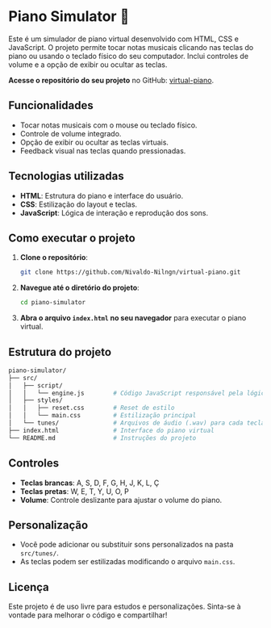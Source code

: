 # Piano Simulator 🎹

Este é um simulador de piano virtual desenvolvido com HTML, CSS e JavaScript. O projeto permite tocar notas musicais clicando nas teclas do piano ou usando o teclado físico do seu computador. Inclui controles de volume e a opção de exibir ou ocultar as teclas.

**Acesse o repositório do seu projeto** no GitHub: [virtual-piano](https://nivaldo-nilngn.github.io/virtual-piano/).

## Funcionalidades

- Tocar notas musicais com o mouse ou teclado físico.
- Controle de volume integrado.
- Opção de exibir ou ocultar as teclas virtuais.
- Feedback visual nas teclas quando pressionadas.

## Tecnologias utilizadas

- **HTML**: Estrutura do piano e interface do usuário.
- **CSS**: Estilização do layout e teclas.
- **JavaScript**: Lógica de interação e reprodução dos sons.

## Como executar o projeto

1. **Clone o repositório**:
   ```bash
   git clone https://github.com/Nivaldo-Nilngn/virtual-piano.git
   ```

2. **Navegue até o diretório do projeto**:
   ```bash
   cd piano-simulator
   ```

3. **Abra o arquivo `index.html` no seu navegador** para executar o piano virtual.

## Estrutura do projeto

```bash
piano-simulator/
├── src/
│   ├── script/
│   │   └── engine.js        # Código JavaScript responsável pela lógica do piano
│   ├── styles/
│   │   ├── reset.css        # Reset de estilo
│   │   └── main.css         # Estilização principal
│   └── tunes/               # Arquivos de áudio (.wav) para cada tecla
├── index.html               # Interface do piano virtual
└── README.md                # Instruções do projeto
```

## Controles

- **Teclas brancas**: A, S, D, F, G, H, J, K, L, Ç
- **Teclas pretas**: W, E, T, Y, U, O, P
- **Volume**: Controle deslizante para ajustar o volume do piano.

## Personalização

- Você pode adicionar ou substituir sons personalizados na pasta `src/tunes/`.
- As teclas podem ser estilizadas modificando o arquivo `main.css`. 

## Licença

Este projeto é de uso livre para estudos e personalizações. Sinta-se à vontade para melhorar o código e compartilhar!
